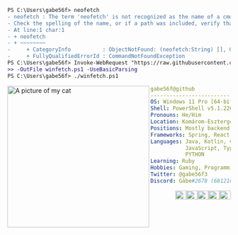 ```diff
PS C:\Users\gabe56f> neofetch
- neofetch : The term 'neofetch' is not recognized as the name of a cmdlet, function, script file, or operable program.
- Check the spelling of the name, or if a path was included, verify that the path is correct and try again.
- At line:1 char:1
- + neofetch
- + ~~~~~~~~
-     + CategoryInfo          : ObjectNotFound: (neofetch:String) [], CommandNotFoundException
-     + FullyQualifiedErrorId : CommandNotFoundException
PS C:\Users\gabe56f> Invoke-WebRequest "https://raw.githubusercontent.com/lptstr/winfetch/master/winfetch.ps1" `
>> -OutFile winfetch.ps1 -UseBasicParsing
PS C:\Users\gabe56f> ./winfetch.ps1
```

<img align="left" src="https://cdn.discordapp.com/attachments/799725280381108234/892083552659845221/unknown.png" alt="A picture of my cat" width="320" /> 

```yaml
gabe56f@github
-------------------------
OS: Windows 11 Pro [64-bit]
Shell: PowerShell v5.1.22000.65
Pronouns: He/Him
Location: Komárom-Esztergom, Hungary
Positions: Mostly backend
Frameworks: Spring, React
Languages: Java, Kotlin, CPP, CSHARP,
           JavaScript, TypeScript,
           PYTHON
Learning: Ruby
Hobbies: Gaming, Programming
Twitter: @gabe56f3
Discord: Gábe#2678 (681210712915574820)
```
<p align="right">
  <img alt="#979ea3" src="https://via.placeholder.com/15/979ea3/000000?text=+" width="25" height="20" /><img alt="#423737" src="https://via.placeholder.com/15/423737/000000?text=+" width="25" height="20" /><img alt="#60272e" src="https://via.placeholder.com/15/60272e/000000?text=+" width="25" height="20" /><img alt="#bf9c8f" src="https://via.placeholder.com/15/bf9c8f/000000?text=+" width="25" height="20" /><img alt="#4b3d33" src="https://via.placeholder.com/15/4b3d33/000000?text=+" width="25" height="20" />
</p>
